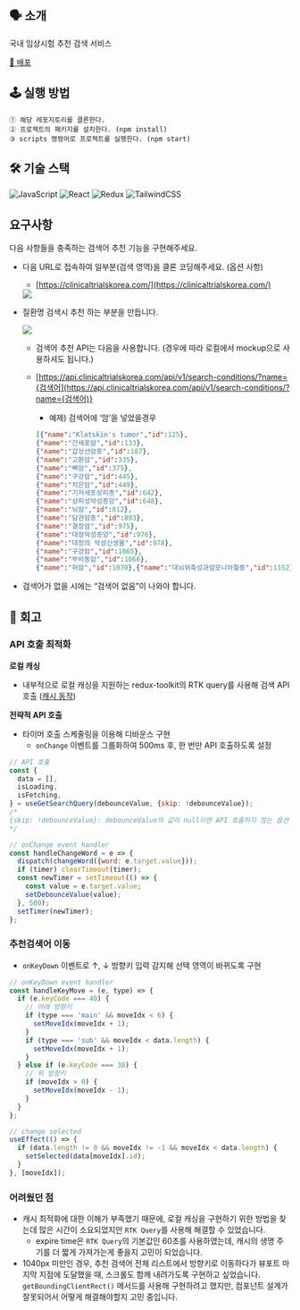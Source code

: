## 🗣 소개

국내 임상시험 추천 검색 서비스

[🚀 배포](https://zeromountain-humanscape.netlify.app/)

## 🕹 실행 방법

```
① 해당 레포지토리를 클론한다.
② 프로젝트의 패키지를 설치한다. (npm install)
③ scripts 명령어로 프로젝트를 실행한다. (npm start)
```

## 🛠️ 기술 스택

![JavaScript](https://img.shields.io/badge/javascript-%23323330.svg?style=for-the-badge&logo=javascript&logoColor=%23F7DF1E)
![React](https://img.shields.io/badge/react-%2320232a.svg?style=for-the-badge&logo=react&logoColor=%2361DAFB)
![Redux](https://img.shields.io/badge/redux-%23593d88.svg?style=for-the-badge&logo=redux&logoColor=white)
![TailwindCSS](https://img.shields.io/badge/tailwindcss-%2338B2AC.svg?style=for-the-badge&logo=tailwind-css&logoColor=white)

## 요구사항
다음 사항들을 충족하는 검색어 추천 기능을 구현해주세요.

- 다음 URL로 접속하여 일부분(검색 영역)을 클론 코딩해주세요. (옵션 사항)
    - [https://clinicaltrialskorea.com/](https://clinicaltrialskorea.com/)
    
    <img src="https://i.ibb.co/z7NBtRF/1.png">
    
- 질환명 검색시 추천 하는 부분을 만듭니다.
    
    <img src="https://i.ibb.co/GxhDTns/2.png">
    
    - 검색어 추천 API는 다음을 사용합니다. (경우에 따라 로컬에서 mockup으로 사용하셔도 됩니다.)
    - [https://api.clinicaltrialskorea.com/api/v1/search-conditions/?name={검색어](https://api.clinicaltrialskorea.com/api/v1/search-conditions/?name={검색어)}
        - 예제) 검색어에 ‘암’을 넣었을경우
        
        ```json
        [{"name":"Klatskin's tumor","id":125},
        {"name":"간세포암","id":133},
        {"name":"갑상선암종","id":187},
        {"name":"고환암","id":335},
        {"name":"뼈암","id":375},
        {"name":"구강암","id":445},
        {"name":"치은암","id":449},
        {"name":"기저세포상피종","id":642},
        {"name":"상피성악성종양","id":648},
        {"name":"뇌암","id":812},
        {"name":"담관암종","id":893},
        {"name":"결장암","id":975},
        {"name":"대장악성종양","id":976},
        {"name":"대장의 악성신생물","id":978},
        {"name":"구강암","id":1065},
        {"name":"부비동암","id":1066},
        {"name":"혀암","id":1070},{"name":"대뇌위축성과암모니아혈증","id":1152},{"name":"유전성 대장암","id":1191},{"name":"림프종","id":1200},{"name":"Malignant neoplasm of bladder","id":1551},{"name":"부갑상선암","id":1683},{"name":"편평상피세포암","id":1773},{"name":"폐선암","id":1774},{"name":"인두암","id":1782},{"name":"작은 창자암","id":2071},{"name":"신세포암","id":2277},{"name":"신장암","id":2278},{"name":"심장암","id":2375},{"name":"안구암","id":2484},{"name":"cancer of the stomach","id":2847},{"name":"Breast tumor","id":2898},{"name":"자궁 상피 내 암종","id":3078},{"name":"Malignant neoplasm of endometrium","id":3103},{"name":"척추 종양","id":3459},{"name":"척추 신생물","id":3461},{"name":"췌장 신경내분비암","id":3517},{"name":"췌장암종","id":3522},{"name":"췌장의악성신생물","id":3523},{"name":"액취증","id":3530},{"name":"Salivary adenocarcinoma","id":3644},{"name":"폐악성종양","id":3865},{"name":"항문관암","id":3975},{"name":"간문부 담관암","id":120},{"name":"상부 담관암","id":123},{"name":"liver cancer","id":132},{"name":"갑상선 수질암","id":171},{"name":"갑상샘여포암","id":174},{"name":"갑상선 유두암","id":175},{"name":"갑상샘암","id":186},{"name":"협부암","id":450},{"name":"난소 악성 종양","id":695},{"name":"담낭암","id":901},{"name":"쓸개암","id":905},{"name":"대장암종","id":977},{"name":"cerroatrophic hyperammonemia","id":1151},{"name":"린치 증후군","id":1188},{"name":"림프암","id":1201},{"name":"임파선암","id":1203},{"name":"십이지장 유두암","id":1473},{"name":"방광 내 신생물","id":1552},{"name":"부신암","id":1713},{"name":"비강종물","id":1766},{"name":"기관지 폐포암","id":1769},{"name":"소장암","id":2069},{"name":"식도암","id":2197},{"name":"눈암","id":2483},{"name":"눈의 악성 종양","id":2485},{"name":"Gastric cancer","id":2845},{"name":"위 악성종양","id":2848},{"name":"유방 악성신생물","id":2899},{"name":"융모막암종","id":2937},{"name":"융모막 암","id":2938},{"name":"자궁내막암","id":3102},{"name":"전립선암","id":3230},{"name":"암 전이","id":3248},{"name":"전이성 암","id":3249},{"name":"직장암종","id":3415},{"name":"충수돌기암","id":3511},{"name":"췌장 신경내분비종양","id":3519},{"name":"췌장악성종양","id":3521},{"name":"취한증","id":3527},{"name":"Salivary Gland Tumor","id":3643},{"name":"편도암","id":3805},{"name":"폐암","id":3862},{"name":"기관지암","id":3863},{"name":"폐암종","id":3866},{"name":"피부암","id":3917},{"name":"성문암","id":4152},{"name":"간세포성 암종","id":131},{"name":"갑상샘미분화암","id":170},{"name":"갑상샘수질암","id":172},{"name":"골암","id":373},{"name":"기저세포암","id":643},{"name":"모모조직암","id":646},{"name":"바닥세포 암종","id":647},{"name":"Malignant neoplasm of ovary","id":694},{"name":"뇌종양","id":811},{"name":"담도암","id":894},{"name":"후두암","id":1068},{"name":"인후두암","id":1069},{"name":"레트 증후군 ","id":1150},{"name":"비용종성 직장암","id":1190},{"name":"바터 팽대부 암","id":1472},{"name":"방광선암","id":1553},{"name":"복막 위 점액종","id":1645},{"name":"전이성 점액성 선암종","id":1646},{"name":"대세포암","id":1770},{"name":"비소세포 폐암","id":1771},{"name":"비소세포암","id":1772},{"name":"비인두 종양","id":1780},{"name":"작은 창자의 악성 종양","id":2070},{"name":"신우요관암","id":2281},{"name":"신우뇨관암","id":2282},{"name":"악성 종격동 종양","id":2432},{"name":"종격동 악성종양","id":2433},{"name":"원발부위 불명암","id":2779},{"name":"미상암","id":2780},{"name":"위암","id":2844},{"name":"Malignant neoplasm of stomach","id":2846},{"name":"위선암종","id":2850},{"name":"유방 상피내암","id":2889},{"name":"유방종","id":2900},{"name":"융모상피암","id":2939},{"name":"자궁경부 상피내종양","id":3080},{"name":"전립선 암종","id":3232},{"name":"직장악성종양","id":3414},{"name":"췌장암","id":3515},{"name":"이자암","id":3516},{"name":"타액선암","id":3642},{"name":"악하선암","id":3647},{"name":"이하선암","id":3648},{"name":"피부암종","id":3918},{"name":"피부의 악성종양","id":3919},{"name":"성문하부암","id":4153},{"name":"흉선암","id":4169},{"name":"근위부 담관암","id":122},{"name":"간세포암종","id":134},{"name":"간암","id":135},{"name":"갑상선암","id":185},{"name":"고환 종양","id":334},{"name":"골육종","id":372},{"name":"구강저암","id":447},{"name":"설암","id":448},{"name":"모모세포종","id":645},{"name":"난소암","id":693},{"name":"담관악성종양","id":892},{"name":"담낭악성종양","id":903},{"name":"쓸개악성종양","id":904},{"name":"비용종성 대장암","id":1189},{"name":"유전성 직장암","id":1193},{"name":"비강암","id":1764},{"name":"신세포암종","id":2275},{"name":"renal cancer","id":2276},{"name":"심장 종양","id":2373},{"name":"심장 암종","id":2374},{"name":"종격동 암","id":2434},{"name":"외음부암","id":2708},{"name":"원발불명암","id":2782},{"name":"음경암","id":2947},{"name":"Cervical intraepithelial neoplasia","id":3079},{"name":"자궁체부암","id":3104},{"name":"전이 암","id":3247},{"name":"췌장 전이암","id":3512},{"name":"전이성 췌장암","id":3514},{"name":"암내","id":3529},{"name":"소타액선암","id":3646},{"name":"항문암","id":3974},{"name":"항문악성종양","id":3976},{"name":"항문의 악성신생물","id":3977},{"name":"흉선암종","id":4171},{"name":"간문부암","id":121},{"name":"클라츠킨 종양","id":124},{"name":"갑상선 미분화암","id":169},{"name":"갑상선 여포암","id":173},{"name":"골원성육종","id":374},{"name":"oral cavity cancer","id":446},{"name":"기저세포 암종","id":641},{"name":"기저세포종","id":644},{"name":"뇌종양","id":813},{"name":"담관암","id":891},{"name":"담낭 선암종","id":902},{"name":"대장암","id":974},{"name":"두경부암","id":1064},{"name":"인두암","id":1067},{"name":"유전성 비용종성 대장 직장암","id":1192},{"name":"악성림프종","id":1202},{"name":"방광암","id":1550},{"name":"복막 가성점액종","id":1644},{"name":"부신악성종양","id":1714},{"name":"비부비동 종양","id":1763},{"name":"부비동암","id":1765},{"name":"비소세포성 폐암","id":1768},{"name":"비인두암","id":1781},{"name":"식도암종","id":2198},{"name":"안암","id":2482},{"name":"불명암","id":2781},{"name":"위선암","id":2849},{"name":"위암종","id":2851},{"name":"유방암","id":2896},{"name":"Breast Cancer","id":2897},{"name":"Malignant neoplasm of prostate","id":3231},{"name":"직장암","id":3413},{"name":"질암","id":3431},{"name":"척추암","id":3460},{"name":"충수암","id":3509},{"name":"맹장암","id":3510},{"name":"전이성 췌장 종양","id":3513},{"name":"췌장 신경내분비종","id":3518},{"name":"췌장선암","id":3520},{"name":"겨드랑이 다한증","id":3528},{"name":"설하선암","id":3645},{"name":"침샘암","id":3649},{"name":"폐 악성신생물","id":3864},{"name":"후두암","id":4150},{"name":"성문상부암","id":4151},{"name":"가슴샘종","id":4170},{"name":"흉선종","id":4172}]
        ```
        
- 검색어가 없을 시에는 “검색어 없음”이 나와야 합니다.

## 🤔 회고

### API 호출 최적화

**로컬 캐싱**

- 내부적으로 로컬 캐싱을 지원하는 redux-toolkit의 RTK query를 사용해 검색 API 호출 ([캐시 동작](https://zeromountain.netlify.app/redux/rtk-query---cache-behavior/))

**전략적 API 호출**

- 타이머 호출 스케줄링을 이용해 디바운스 구현
  - `onChange` 이벤트를 그룹화하여 500ms 후, 한 번만 API 호출하도록 설정

```js
// API 호출
const {
  data = [],
  isLoading,
  isFetching,
} = useGetSearchQuery(debounceValue, {skip: !debounceValue});
/*
{skip: !debounceValue}: debounceValue의 값이 null이면 API 호출하지 않는 옵션
*/
```

```js
// onChange event handler
const handleChangeWord = e => {
  dispatch(changeWord({word: e.target.value}));
  if (timer) clearTimeout(timer);
  const newTimer = setTimeout(() => {
    const value = e.target.value;
    setDebounceValue(value);
  }, 500);
  setTimer(newTimer);
};
```

### 추천검색어 이동

- `onKeyDown` 이벤트로 ↑, ↓ 방향키 입력 감지해 선택 영역이 바뀌도록 구현

```js
// onKeyDown event handler
const handleKeyMove = (e, type) => {
  if (e.keyCode === 40) {
    // 아래 방향키
    if (type === 'main' && moveIdx < 6) {
      setMoveIdx(moveIdx + 1);
    }
    if (type === 'sub' && moveIdx < data.length) {
      setMoveIdx(moveIdx + 1);
    }
  } else if (e.keyCode === 38) {
    // 위 방향키
    if (moveIdx > 0) {
      setMoveIdx(moveIdx - 1);
    }
  }
};
```

```js
// change selected
useEffect(() => {
  if (data.length != 0 && moveIdx != -1 && moveIdx < data.length) {
    setSelected(data[moveIdx].id);
  }
}, [moveIdx]);
```

### 어려웠던 점

- 캐시 최적화에 대한 이해가 부족했기 때문에, 로컬 캐싱을 구현하기 위한 방법을 찾는데 많은 시간이 소요되었지만 `RTK Query`를 사용해 해결할 수 있었습니다.
  - expire time은 `RTK Query`의 기본값인 60초를 사용하였는데, 캐시의 생명 주기를 더 짧게 가져가는게 좋을지 고민이 되었습니다.
- 1040px 미만인 경우, 추천 검색어 전체 리스트에서 방향키로 이동하다가 뷰포트 마지막 지점에 도달했을 때, 스크롤도 함께 내려가도록 구현하고 싶었습니다. `getBoundingClientRect()` 메서드를 사용해 구현하려고 했지만, 컴포넌트 설계가 잘못되어서 어떻게 해결해야할지 고민 중입니다.
